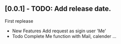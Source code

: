 ## [0.0.1] - TODO: Add release date.

First replease

* New Features
    Add request as sigin user 'Me'
* Todo
    Complete Me function with Mail, calender ...
